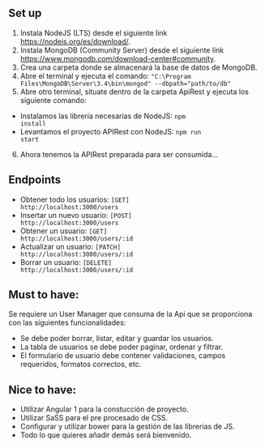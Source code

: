 Set up
------

1. Instala NodeJS (LTS) desde el siguiente link https://nodejs.org/es/download/.
2. Instala MongoDB (Community Server) desde el siguiente link https://www.mongodb.com/download-center#community. 
3. Crea una carpeta donde se almacenará la base de datos de MongoDB.
4. Abre el terminal y ejecuta el comando: <code>"C:\Program Files\MongoDB\Server\3.4\bin\mongod" --dbpath="path/to/db"</code>
5. Abre otro terminal, situate dentro de la carpeta ApiRest y ejecuta los siguiente comando:
 - Instalamos las librería necesarias de NodeJS: <code>npm install</code>
 - Levantamos el proyecto APIRest con NodeJS: <code>npm run start</code>
6. Ahora tenemos la APIRest preparada para ser consumida...

Endpoints
---------

- Obtener todo los usuarios: <code>[GET] http://localhost:3000/users</code>
- Insertar un nuevo usuario: <code>[POST] http://localhost:3000/users</code>
- Obtener un usuario: <code>[GET] http://localhost:3000/users/:id</code>
- Actualizar un usuario: <code>[PATCH] http://localhost:3000/users/:id</code>
- Borrar un usuario: <code>[DELETE] http://localhost:3000/users/:id</code>

Must to have:
-------------

Se requiere un User Manager que consuma de la Api que se proporciona con las siguientes funcionalidades:
- Se debe poder borrar, listar, editar y guardar los usuarios.
- La tabla de usuarios se debe poder paginar, ordenar y filtrar.
- El formulario de usuario debe contener validaciones, campos requeridos, formatos correctos, etc.

Nice to have:
-------------

- Utilizar Angular 1 para la constucción de proyecto.
- Utilizar SaSS para el pre procesado de CSS.
- Configurar y utilizar bower para la gestión de las librerias de JS.
- Todo lo que quieres añadir demás será bienvenido.